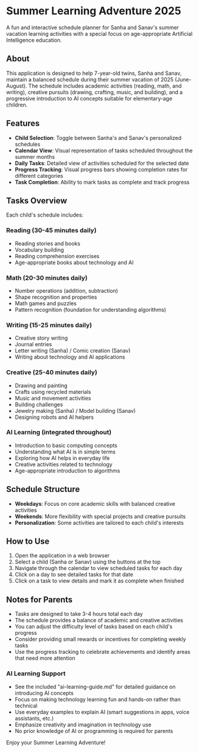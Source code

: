# Summer Learning Adventure 2025

A fun and interactive schedule planner for Sanha and Sanav's summer vacation learning activities with a special focus on age-appropriate Artificial Intelligence education.

## About

This application is designed to help 7-year-old twins, Sanha and Sanav, maintain a balanced schedule during their summer vacation of 2025 (June-August). The schedule includes academic activities (reading, math, and writing), creative pursuits (drawing, crafting, music, and building), and a progressive introduction to AI concepts suitable for elementary-age children.

## Features

- **Child Selection**: Toggle between Sanha's and Sanav's personalized schedules
- **Calendar View**: Visual representation of tasks scheduled throughout the summer months
- **Daily Tasks**: Detailed view of activities scheduled for the selected date
- **Progress Tracking**: Visual progress bars showing completion rates for different categories
- **Task Completion**: Ability to mark tasks as complete and track progress

## Tasks Overview

Each child's schedule includes:

### Reading (30-45 minutes daily)
- Reading stories and books
- Vocabulary building
- Reading comprehension exercises
- Age-appropriate books about technology and AI

### Math (20-30 minutes daily)
- Number operations (addition, subtraction)
- Shape recognition and properties
- Math games and puzzles
- Pattern recognition (foundation for understanding algorithms)

### Writing (15-25 minutes daily)
- Creative story writing
- Journal entries
- Letter writing (Sanha) / Comic creation (Sanav)
- Writing about technology and AI applications

### Creative (25-40 minutes daily)
- Drawing and painting
- Crafts using recycled materials
- Music and movement activities
- Building challenges
- Jewelry making (Sanha) / Model building (Sanav)
- Designing robots and AI helpers

### AI Learning (integrated throughout)
- Introduction to basic computing concepts
- Understanding what AI is in simple terms
- Exploring how AI helps in everyday life
- Creative activities related to technology
- Age-appropriate introduction to algorithms

## Schedule Structure

- **Weekdays**: Focus on core academic skills with balanced creative activities
- **Weekends**: More flexibility with special projects and creative pursuits
- **Personalization**: Some activities are tailored to each child's interests

## How to Use

1. Open the application in a web browser
2. Select a child (Sanha or Sanav) using the buttons at the top
3. Navigate through the calendar to view scheduled tasks for each day
4. Click on a day to see detailed tasks for that date
5. Click on a task to view details and mark it as complete when finished

## Notes for Parents

- Tasks are designed to take 3-4 hours total each day
- The schedule provides a balance of academic and creative activities
- You can adjust the difficulty level of tasks based on each child's progress
- Consider providing small rewards or incentives for completing weekly tasks
- Use the progress tracking to celebrate achievements and identify areas that need more attention

### AI Learning Support
- See the included "ai-learning-guide.md" for detailed guidance on introducing AI concepts
- Focus on making technology learning fun and hands-on rather than technical
- Use everyday examples to explain AI (smart suggestions in apps, voice assistants, etc.)
- Emphasize creativity and imagination in technology use
- No prior knowledge of AI or programming is required for parents

Enjoy your Summer Learning Adventure!

